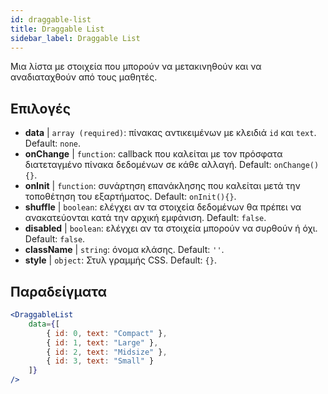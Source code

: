```yaml
---
id: draggable-list 
title: Draggable List
sidebar_label: Draggable List
---
```


Μια λίστα με στοιχεία που μπορούν να μετακινηθούν και να αναδιαταχθούν από τους μαθητές.

## Επιλογές

* __data__ | `array (required)`: πίνακας αντικειμένων με κλειδιά `id` και `text`. Default: `none`.
* __onChange__ | `function`: callback που καλείται με τον πρόσφατα διατεταγμένο πίνακα δεδομένων σε κάθε αλλαγή. Default: `onChange(){}`.
* __onInit__ | `function`: συνάρτηση επανάκλησης που καλείται μετά την τοποθέτηση του εξαρτήματος. Default: `onInit(){}`.
* __shuffle__ | `boolean`: ελέγχει αν τα στοιχεία δεδομένων θα πρέπει να ανακατεύονται κατά την αρχική εμφάνιση. Default: `false`.
* __disabled__ | `boolean`: ελέγχει αν τα στοιχεία μπορούν να συρθούν ή όχι. Default: `false`.
* __className__ | `string`: όνομα κλάσης. Default: `''`.
* __style__ | `object`: Στυλ γραμμής CSS. Default: `{}`.


## Παραδείγματα

```jsx live
<DraggableList
    data={[
        { id: 0, text: "Compact" },
        { id: 1, text: "Large" },
        { id: 2, text: "Midsize" },
        { id: 3, text: "Small" }
    ]}
/>
```

